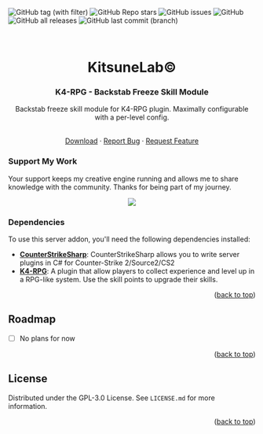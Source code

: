 <a name="readme-top"></a>

![GitHub tag (with filter)](https://img.shields.io/github/v/tag/K4ryuu/K4-RPG-BackstabFreeze?style=for-the-badge&label=Version)
![GitHub Repo stars](https://img.shields.io/github/stars/K4ryuu/K4-RPG-BackstabFreeze?style=for-the-badge)
![GitHub issues](https://img.shields.io/github/issues/K4ryuu/K4-RPG-BackstabFreeze?style=for-the-badge)
![GitHub](https://img.shields.io/github/license/K4ryuu/K4-RPG-BackstabFreeze?style=for-the-badge)
![GitHub all releases](https://img.shields.io/github/downloads/K4ryuu/K4-RPG-BackstabFreeze/total?style=for-the-badge)
![GitHub last commit (branch)](https://img.shields.io/github/last-commit/K4ryuu/K4-RPG-BackstabFreeze/dev?style=for-the-badge)

<!-- PROJECT LOGO -->
<br />
<div align="center">
  <h1 align="center">KitsuneLab©</h1>
  <h3 align="center">K4-RPG - Backstab Freeze Skill Module</h3>
  <a align="center">Backstab freeze skill module for K4-RPG plugin. Maximally configurable with a per-level config.</a>

  <p align="center">
    <br />
    <a href="https://github.com/K4ryuu/K4-RPG-BackstabFreeze/releases">Download</a>
    ·
    <a href="https://github.com/K4ryuu/K4-RPG-BackstabFreeze/issues/new?assignees=KitsuneLab-Development&labels=bug&projects=&template=bug_report.md&title=%5BBUG%5D">Report Bug</a>
    ·
    <a href="https://github.com/K4ryuu/K4-RPG-BackstabFreeze/issues/new?assignees=KitsuneLab-Development&labels=enhancement&projects=&template=feature_request.md&title=%5BREQ%5D">Request Feature</a>
  </p>
</div>

### Support My Work

Your support keeps my creative engine running and allows me to share knowledge with the community. Thanks for being part of my journey.

<p align="center">
<a href="https://www.buymeacoffee.com/k4ryuu">
<img src="https://img.buymeacoffee.com/button-api/?text=Support Me&emoji=☕&slug=k4ryuu&button_colour=FF5F5F&font_colour=ffffff&font_family=Inter&outline_colour=000000&coffee_colour=FFDD00" />
</a>
</p>

<!-- ABOUT THE PROJECT -->

### Dependencies

To use this server addon, you'll need the following dependencies installed:

- [**CounterStrikeSharp**](https://github.com/roflmuffin/CounterStrikeSharp/releases): CounterStrikeSharp allows you to write server plugins in C# for Counter-Strike 2/Source2/CS2
- [**K4-RPG**](https://github.com/K4ryuu/K4-RPG): A plugin that allow players to collect experience and level up in a RPG-like system. Use the skill points to upgrade their skills.

<p align="right">(<a href="#readme-top">back to top</a>)</p>

<!-- ROADMAP -->

## Roadmap

- [ ] No plans for now

<p align="right">(<a href="#readme-top">back to top</a>)</p>

<!-- LICENSE -->

## License

Distributed under the GPL-3.0 License. See `LICENSE.md` for more information.

<p align="right">(<a href="#readme-top">back to top</a>)</p>
